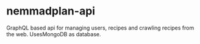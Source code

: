 # nemmadplan-api

GraphQL based api for managing users, recipes and crawling recipes from the web. UsesMongoDB as database.